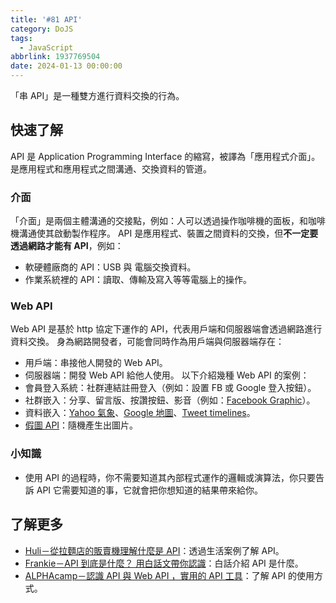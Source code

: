 ```yaml
---
title: '#81 API'
category: DoJS
tags:
  - JavaScript
abbrlink: 1937769504
date: 2024-01-13 00:00:00
---
```

「串 API」是一種雙方進行資料交換的行為。
<!--more-->
## 快速了解
API 是 Application Programming Interface 的縮寫，被譯為「應用程式介面」。是應用程式和應用程式之間溝通、交換資料的管道。
### 介面
「介面」是兩個主體溝通的交接點，例如：人可以透過操作咖啡機的面板，和咖啡機溝通使其啟動製作程序。
API 是應用程式、裝置之間資料的交換，但**不一定要透過網路才能有 API**，例如：
- 軟硬體廠商的 API：USB 與 電腦交換資料。
- 作業系統裡的 API：讀取、傳輸及寫入等等電腦上的操作。
### Web API
Web API 是基於 http 協定下運作的 API，代表用戶端和伺服器端會透過網路進行資料交換。
身為網路開發者，可能會同時作為用戶端與伺服器端存在：
- 用戶端：串接他人開發的 Web API。
- 伺服器端：開發 Web API 給他人使用。
以下介紹幾種 Web API 的案例：
- 會員登入系統：社群連結註冊登入（例如：設置 FB 或 Google 登入按鈕）。
- 社群嵌入：分享、留言版、按讚按鈕、影音（例如：[Facebook Graphic](https://developers.facebook.com/docs/graph-api?locale=zh_TW)）。
- 資料嵌入：[Yahoo 氣象](https://developer.yahoo.com/weather/?guccounter=1&guce_referrer=aHR0cHM6Ly95YWtpbWhzdS5jb20vcHJvamVjdC9wcm9qZWN0X3c0X05ldHdvcmtfQVBJLmh0bWw&guce_referrer_sig=AQAAABbKqoTfIecNtugMpoKKf5L53XwIJA_l1zPrrJUmPD2Yh1N-rcXbaJhbnPQAKW-UbnT_NJhQX_4isY374OTvbtR1q91DdGlYOK4qSQyQqr2bkr5XMPQuo8bQT874RICV6IF2sHsr2yp84UXMV4549R1aXFjHNt9lifII3YdTvbAY)、[Google 地圖](https://developers.google.com/maps/documentation/timezone/start?hl=zh-tw)、[Tweet timelines](https://developer.twitter.com/en/docs/tweets/timelines/overview)。
- [假圖 API](https://picsum.photos/)：隨機產生出圖片。
### 小知識
- 使用 API 的過程時，你不需要知道其內部程式運作的邏輯或演算法，你只要告訴 API 它需要知道的事，它就會把你想知道的結果帶來給你。
## 了解更多
- [Huli－從拉麵店的販賣機理解什麼是 API](https://hulitw.medium.com/ramen-and-api-6238437dc544)：透過生活案例了解 API。
- [Frankie－API 到底是什麼？ 用白話文帶你認識](https://medium.com/codingbar/api-%E5%88%B0%E5%BA%95%E6%98%AF%E4%BB%80%E9%BA%BC-%E7%94%A8%E7%99%BD%E8%A9%B1%E6%96%87%E5%B8%B6%E4%BD%A0%E8%AA%8D%E8%AD%98-95f65a9cfc33)：白話介紹 API 是什麼。
- [ALPHAcamp－認識 API 與 Web API ，實用的 API 工具](https://tw.alphacamp.co/blog/api-introduction-understand-web-api-http-json)：了解 API 的使用方式。